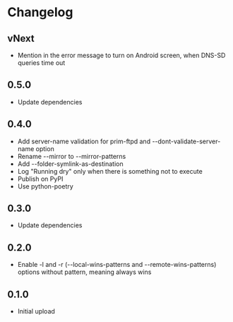 # Changelog

## vNext

- Mention in the error message to turn on Android screen, when DNS-SD queries time out

## 0.5.0

- Update dependencies

## 0.4.0

- Add server-name validation for prim-ftpd and --dont-validate-server-name option
- Rename --mirror to --mirror-patterns
- Add --folder-symlink-as-destination
- Log "Running dry" only when there is something not to execute
- Publish on PyPI
- Use python-poetry

## 0.3.0

- Update dependencies

## 0.2.0

- Enable -l and -r (--local-wins-patterns and --remote-wins-patterns) options without pattern, meaning always wins

## 0.1.0

- Initial upload
